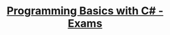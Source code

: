 # <p align="center"><a href="https://softuni.bg/trainings/resources/officedocument/51165/nested-loops-exercises-programming-basics-with-c-sharp-july-2020/30388"> Programming Basics with C# - Exams <a/><p>
